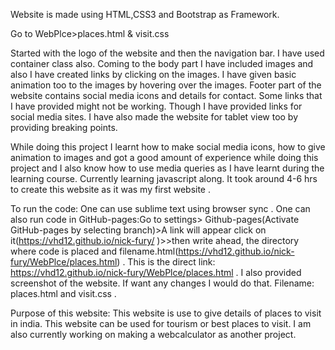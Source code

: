 Website is made using HTML,CSS3 and Bootstrap as Framework.

Go to WebPlce>places.html & visit.css

Started with the logo of the website and then the navigation bar. I have used container class also.
Coming to the body part I have included images and also I have created links by clicking on the images. I have given basic animation too to the images by hovering over the images.
Footer part of the website contains social media icons and details for contact. Some links that I have provided might not be working. Though I have provided links for social media sites. 
I have also made the website for tablet view too by providing breaking points. 

While doing this project I learnt how to make social media icons, how to give animation to images and got a good amount of experience while doing this project and I also know how to use media queries as I have learnt during the learning course. Currently learning javascript along.
It took around 4-6 hrs to create this website as it was my first website .

To run the code: One can use sublime text using browser sync .
One can also run code in GitHub-pages:Go to settings> Github-pages(Activate GitHub-pages by selecting branch)>A link will appear click on it(https://vhd12.github.io/nick-fury/ )>>then write ahead, the directory where code is placed and filename.html(https://vhd12.github.io/nick-fury/WebPlce/places.html) .
This is the direct link: https://vhd12.github.io/nick-fury/WebPlce/places.html .
I also provided screenshot of the website.
If want any changes I would do that. 
Filename: places.html and visit.css .

Purpose of this website: This website is use to give details of places to visit in india. This website can be used for tourism or best places to visit. 
I am also currently working on making a webcalculator as another project.
